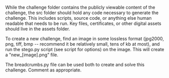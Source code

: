 While the challenge folder contains the publicly viewable content of the challenge, the src folder should hold any code necessary to generate the challenge. This includes scripts, source code, or anything else human readable that needs to be run. Key files, certificates, or other digital assets should live in the assets folder.

To create a new challenge, find an image in some lossless format (jpg2000, png, tiff, bmp -- recommend it be relatively small, tens of kb at most), and run the stego.py script (see script for options) on the image. This will create a "new_[image].png" file.

The breadcrumbs.py file can be used both to create and solve this challenge. Comment as appropriate.